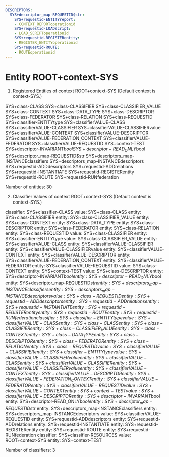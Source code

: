 ```yaml
---
DESCRIPTORS:
  SYS+descriptor_map-REQUESTID$str:
    SYS+requestid-ENTITYreport:
    - CONTEXT_REPORToperationid
    SYS+requestid-LOADscript:
    - LOAD_SCRIPToperationid
    SYS+requestid-REGISTERentity:
    - REGISTER_ENTITYoperationid
    SYS+requestid-ROUTE:
    - ROUTEoperationid
---
```

# Entity ROOT+context-SYS

1. Registered Entities of context ROOT+context-SYS
(Default context is context-SYS.)

SYS+class-CLASS
SYS+class-CLASSIFIER
SYS+class-CLASSIFIER_VALUE
SYS+class-CONTEXT
SYS+class-DATA_TYPE
SYS+class-DESCRIPTOR
SYS+class-FEDERATOR
SYS+class-RELATION
SYS+class-REQUESTID
SYS+classifier-ENTITYtype
SYS+classifierVALUE-CLASS
SYS+classifierVALUE-CLASSIFIER
SYS+classifierVALUE-CLASSIFIERvalue
SYS+classifierVALUE-CONTEXT
SYS+classifierVALUE-DESCRIPTOR
SYS+classifierVALUE-FEDERATION_CONTEXT
SYS+classifierVALUE-FEDERATOR
SYS+classifierVALUE-REQUESTID
SYS+context-TEST
SYS+descriptor-INVARIANT$bool
SYS+descriptor-READ_ONLY$bool
SYS+descriptor_map-REQUESTID$str
SYS+descriptors_map-INSTANCEclassifiers
SYS+descriptors_map-INSTANCEdescriptors
SYS+requestid-ADDdescriptors
SYS+requestid-ADDrelations
SYS+requestid-INSTANTIATE
SYS+requestid-REGISTERentity
SYS+requestid-ROUTE
SYS+requestid-RUNfederation

Number of entities: 30

2. Classifier Values of context ROOT+context-SYS
(Default context is context-SYS.)

classifier:  SYS+classifier-CLASS
  value:       SYS+class-CLASS
    entity:      SYS+class-CLASSIFIER
    entity:      SYS+class-CLASSIFIER_VALUE
    entity:      SYS+class-CONTEXT
    entity:      SYS+class-DATA_TYPE
    entity:      SYS+class-DESCRIPTOR
    entity:      SYS+class-FEDERATOR
    entity:      SYS+class-RELATION
    entity:      SYS+class-REQUESTID
  value:       SYS+class-CLASSIFIER
    entity:      SYS+classifier-ENTITYtype
  value:       SYS+class-CLASSIFIER_VALUE
    entity:      SYS+classifierVALUE-CLASS
    entity:      SYS+classifierVALUE-CLASSIFIER
    entity:      SYS+classifierVALUE-CLASSIFIERvalue
    entity:      SYS+classifierVALUE-CONTEXT
    entity:      SYS+classifierVALUE-DESCRIPTOR
    entity:      SYS+classifierVALUE-FEDERATION_CONTEXT
    entity:      SYS+classifierVALUE-FEDERATOR
    entity:      SYS+classifierVALUE-REQUESTID
  value:       SYS+class-CONTEXT
    entity:      SYS+context-TEST
  value:       SYS+class-DESCRIPTOR
    entity:      SYS+descriptor-INVARIANT$bool
    entity:      SYS+descriptor-READ_ONLY$bool
    entity:      SYS+descriptor_map-REQUESTID$str
    entity:      SYS+descriptors_map-INSTANCEclassifiers
    entity:      SYS+descriptors_map-INSTANCEdescriptors
  value:       SYS+class-REQUESTID
    entity:      SYS+requestid-ADDdescriptors
    entity:      SYS+requestid-ADDrelations
    entity:      SYS+requestid-INSTANTIATE
    entity:      SYS+requestid-REGISTERentity
    entity:      SYS+requestid-ROUTE
    entity:      SYS+requestid-RUNfederation
classifier:  SYS+classifier-ENTITYtype
  value:       SYS+classifierVALUE-CLASS
    entity:      SYS+class-CLASS
    entity:      SYS+class-CLASSIFIER
    entity:      SYS+class-CLASSIFIER_VALUE
    entity:      SYS+class-CONTEXT
    entity:      SYS+class-DATA_TYPE
    entity:      SYS+class-DESCRIPTOR
    entity:      SYS+class-FEDERATOR
    entity:      SYS+class-RELATION
    entity:      SYS+class-REQUESTID
  value:       SYS+classifierVALUE-CLASSIFIER
    entity:      SYS+classifier-ENTITYtype
  value:       SYS+classifierVALUE-CLASSIFIERvalue
    entity:      SYS+classifierVALUE-CLASS
    entity:      SYS+classifierVALUE-CLASSIFIER
    entity:      SYS+classifierVALUE-CLASSIFIERvalue
    entity:      SYS+classifierVALUE-CONTEXT
    entity:      SYS+classifierVALUE-DESCRIPTOR
    entity:      SYS+classifierVALUE-FEDERATION_CONTEXT
    entity:      SYS+classifierVALUE-FEDERATOR
    entity:      SYS+classifierVALUE-REQUESTID
  value:       SYS+classifierVALUE-CONTEXT
    entity:      SYS+context-TEST
  value:       SYS+classifierVALUE-DESCRIPTOR
    entity:      SYS+descriptor-INVARIANT$bool
    entity:      SYS+descriptor-READ_ONLY$bool
    entity:      SYS+descriptor_map-REQUESTID$str
    entity:      SYS+descriptors_map-INSTANCEclassifiers
    entity:      SYS+descriptors_map-INSTANCEdescriptors
  value:       SYS+classifierVALUE-REQUESTID
    entity:      SYS+requestid-ADDdescriptors
    entity:      SYS+requestid-ADDrelations
    entity:      SYS+requestid-INSTANTIATE
    entity:      SYS+requestid-REGISTERentity
    entity:      SYS+requestid-ROUTE
    entity:      SYS+requestid-RUNfederation
classifier:  SYS+classifier-RESOURCES
  value:       ROOT+context-SYS
    entity:      SYS+context-TEST

Number of classifiers: 3

